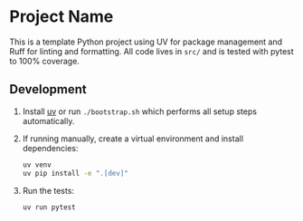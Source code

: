 # Project Name

This is a template Python project using UV for package management and Ruff for
linting and formatting. All code lives in `src/` and is tested with pytest to
100% coverage.

## Development

1. Install [uv](https://github.com/astral-sh/uv) or run `./bootstrap.sh` which
   performs all setup steps automatically.
2. If running manually, create a virtual environment and install dependencies:

   ```bash
   uv venv
   uv pip install -e ".[dev]"
   ```

3. Run the tests:

   ```bash
   uv run pytest
   ```
